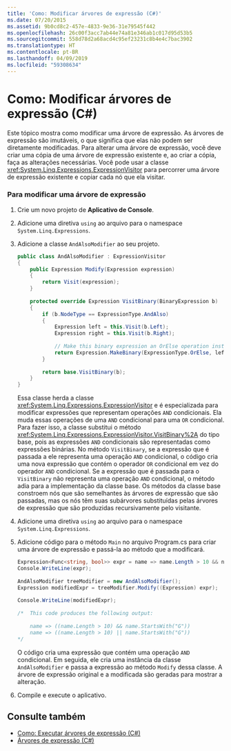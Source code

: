```yaml
---
title: 'Como: Modificar árvores de expressão (C#)'
ms.date: 07/20/2015
ms.assetid: 9b0cd8c2-457e-4833-9e36-31e79545f442
ms.openlocfilehash: 26c00f3acc7ab44e74a81e346ab1c017d95d53b5
ms.sourcegitcommit: 558d78d2a68acd4c95ef23231c8b4e4c7bac3902
ms.translationtype: HT
ms.contentlocale: pt-BR
ms.lasthandoff: 04/09/2019
ms.locfileid: "59308634"
---
```

# <a name="how-to-modify-expression-trees-c"></a>Como: Modificar árvores de expressão (C#)
Este tópico mostra como modificar uma árvore de expressão. As árvores de expressão são imutáveis, o que significa que elas não podem ser diretamente modificadas. Para alterar uma árvore de expressão, você deve criar uma cópia de uma árvore de expressão existente e, ao criar a cópia, faça as alterações necessárias. Você pode usar a classe <xref:System.Linq.Expressions.ExpressionVisitor> para percorrer uma árvore de expressão existente e copiar cada nó que ela visitar.  
  
### <a name="to-modify-an-expression-tree"></a>Para modificar uma árvore de expressão  
  
1. Crie um novo projeto de **Aplicativo de Console**.  
  
2. Adicione uma diretiva `using` ao arquivo para o namespace `System.Linq.Expressions`.  
  
3. Adicione a classe `AndAlsoModifier` ao seu projeto.  
  
    ```csharp  
    public class AndAlsoModifier : ExpressionVisitor  
    {  
        public Expression Modify(Expression expression)  
        {  
            return Visit(expression);  
        }  
  
        protected override Expression VisitBinary(BinaryExpression b)  
        {  
            if (b.NodeType == ExpressionType.AndAlso)  
            {  
                Expression left = this.Visit(b.Left);  
                Expression right = this.Visit(b.Right);  
  
                // Make this binary expression an OrElse operation instead of an AndAlso operation.  
                return Expression.MakeBinary(ExpressionType.OrElse, left, right, b.IsLiftedToNull, b.Method);  
            }  
  
            return base.VisitBinary(b);  
        }  
    }  
    ```  
  
     Essa classe herda a classe <xref:System.Linq.Expressions.ExpressionVisitor> e é especializada para modificar expressões que representam operações `AND` condicionais. Ela muda essas operações de uma `AND` condicional para uma `OR` condicional. Para fazer isso, a classe substitui o método <xref:System.Linq.Expressions.ExpressionVisitor.VisitBinary%2A> do tipo base, pois as expressões `AND` condicionais são representadas como expressões binárias. No método `VisitBinary`, se a expressão que é passada a ele representa uma operação `AND` condicional, o código cria uma nova expressão que contém o operador `OR` condicional em vez do operador `AND` condicional. Se a expressão que é passada para o `VisitBinary` não representa uma operação `AND` condicional, o método adia para a implementação da classe base. Os métodos da classe base constroem nós que são semelhantes às árvores de expressão que são passadas, mas os nós têm suas subárvores substituídas pelas árvores de expressão que são produzidas recursivamente pelo visitante.  
  
4. Adicione uma diretiva `using` ao arquivo para o namespace `System.Linq.Expressions`.  
  
5. Adicione código para o método `Main` no arquivo Program.cs para criar uma árvore de expressão e passá-la ao método que a modificará.  
  
    ```csharp  
    Expression<Func<string, bool>> expr = name => name.Length > 10 && name.StartsWith("G");  
    Console.WriteLine(expr);  
  
    AndAlsoModifier treeModifier = new AndAlsoModifier();  
    Expression modifiedExpr = treeModifier.Modify((Expression) expr);  
  
    Console.WriteLine(modifiedExpr);  
  
    /*  This code produces the following output:  
  
        name => ((name.Length > 10) && name.StartsWith("G"))  
        name => ((name.Length > 10) || name.StartsWith("G"))  
    */  
    ```  
  
     O código cria uma expressão que contém uma operação `AND` condicional. Em seguida, ele cria uma instância da classe `AndAlsoModifier` e passa a expressão ao método `Modify` dessa classe. A árvore de expressão original e a modificada são geradas para mostrar a alteração.  
  
6. Compile e execute o aplicativo.  
  
## <a name="see-also"></a>Consulte também

- [Como: Executar árvores de expressão (C#)](../../../../csharp/programming-guide/concepts/expression-trees/how-to-execute-expression-trees.md)
- [Árvores de expressão (C#)](../../../../csharp/programming-guide/concepts/expression-trees/index.md)
